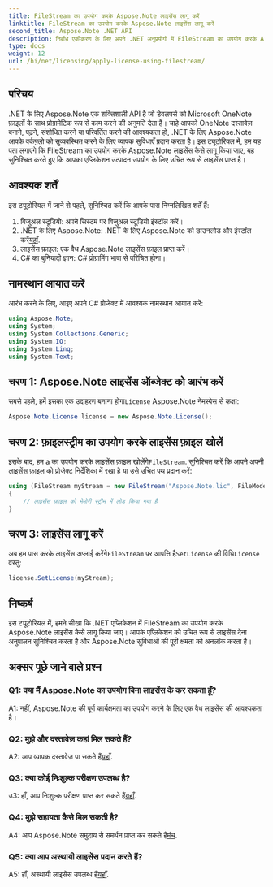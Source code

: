 ```yaml
---
title: FileStream का उपयोग करके Aspose.Note लाइसेंस लागू करें
linktitle: FileStream का उपयोग करके Aspose.Note लाइसेंस लागू करें
second_title: Aspose.Note .NET API
description: निर्बाध एकीकरण के लिए अपने .NET अनुप्रयोगों में FileStream का उपयोग करके Aspose.Note लाइसेंस लागू करने का तरीका जानें।
type: docs
weight: 12
url: /hi/net/licensing/apply-license-using-filestream/
---
```

## परिचय

.NET के लिए Aspose.Note एक शक्तिशाली API है जो डेवलपर्स को Microsoft OneNote फ़ाइलों के साथ प्रोग्रामेटिक रूप से काम करने की अनुमति देता है। चाहे आपको OneNote दस्तावेज़ बनाने, पढ़ने, संशोधित करने या परिवर्तित करने की आवश्यकता हो, .NET के लिए Aspose.Note आपके वर्कफ़्लो को सुव्यवस्थित करने के लिए व्यापक सुविधाएँ प्रदान करता है। इस ट्यूटोरियल में, हम यह पता लगाएंगे कि FileStream का उपयोग करके Aspose.Note लाइसेंस कैसे लागू किया जाए, यह सुनिश्चित करते हुए कि आपका एप्लिकेशन उत्पादन उपयोग के लिए उचित रूप से लाइसेंस प्राप्त है।

## आवश्यक शर्तें

इस ट्यूटोरियल में जाने से पहले, सुनिश्चित करें कि आपके पास निम्नलिखित शर्तें हैं:

1. विजुअल स्टूडियो: अपने सिस्टम पर विजुअल स्टूडियो इंस्टॉल करें।
2.  .NET के लिए Aspose.Note: .NET के लिए Aspose.Note को डाउनलोड और इंस्टॉल करें[यहाँ](https://releases.aspose.com/note/net/).
3. लाइसेंस फ़ाइल: एक वैध Aspose.Note लाइसेंस फ़ाइल प्राप्त करें।
4. C# का बुनियादी ज्ञान: C# प्रोग्रामिंग भाषा से परिचित होना।

## नामस्थान आयात करें

आरंभ करने के लिए, आइए अपने C# प्रोजेक्ट में आवश्यक नामस्थान आयात करें:

```csharp
using Aspose.Note;
using System;
using System.Collections.Generic;
using System.IO;
using System.Linq;
using System.Text;
```

## चरण 1: Aspose.Note लाइसेंस ऑब्जेक्ट को आरंभ करें

 सबसे पहले, हमें इसका एक उदाहरण बनाना होगा`License` Aspose.Note नेमस्पेस से कक्षा:

```csharp
Aspose.Note.License license = new Aspose.Note.License();
```

## चरण 2: फ़ाइलस्ट्रीम का उपयोग करके लाइसेंस फ़ाइल खोलें

 इसके बाद, हम a का उपयोग करके लाइसेंस फ़ाइल खोलेंगे`FileStream`. सुनिश्चित करें कि आपने अपनी लाइसेंस फ़ाइल को प्रोजेक्ट निर्देशिका में रखा है या उसे उचित पथ प्रदान करें:

```csharp
using (FileStream myStream = new FileStream("Aspose.Note.lic", FileMode.Open))
{
    // लाइसेंस फ़ाइल को मेमोरी स्ट्रीम में लोड किया गया है
}
```

## चरण 3: लाइसेंस लागू करें

 अब हम पास करके लाइसेंस अप्लाई करेंगे`FileStream` पर आपत्ति है`SetLicense` की विधि`License` वस्तु:

```csharp
license.SetLicense(myStream);
```

## निष्कर्ष

इस ट्यूटोरियल में, हमने सीखा कि .NET एप्लिकेशन में FileStream का उपयोग करके Aspose.Note लाइसेंस कैसे लागू किया जाए। आपके एप्लिकेशन को उचित रूप से लाइसेंस देना अनुपालन सुनिश्चित करता है और Aspose.Note सुविधाओं की पूरी क्षमता को अनलॉक करता है।

## अक्सर पूछे जाने वाले प्रश्न

### Q1: क्या मैं Aspose.Note का उपयोग बिना लाइसेंस के कर सकता हूँ?

A1: नहीं, Aspose.Note की पूर्ण कार्यक्षमता का उपयोग करने के लिए एक वैध लाइसेंस की आवश्यकता है।

### Q2: मुझे और दस्तावेज़ कहां मिल सकते हैं?

 A2: आप व्यापक दस्तावेज़ पा सकते हैं[यहाँ](https://reference.aspose.com/note/net/).

### Q3: क्या कोई निःशुल्क परीक्षण उपलब्ध है?

 उ3: हाँ, आप निःशुल्क परीक्षण प्राप्त कर सकते हैं[यहाँ](https://releases.aspose.com/).

### Q4: मुझे सहायता कैसे मिल सकती है?

A4: आप Aspose.Note समुदाय से समर्थन प्राप्त कर सकते हैं[मंच](https://forum.aspose.com/c/note/28).

### Q5: क्या आप अस्थायी लाइसेंस प्रदान करते हैं?

 A5: हाँ, अस्थायी लाइसेंस उपलब्ध हैं[यहाँ](https://purchase.aspose.com/temporary-license/).
